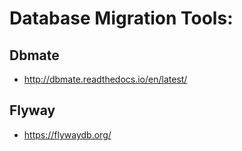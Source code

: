 # Database Migration Tools:
## Dbmate
- http://dbmate.readthedocs.io/en/latest/

## Flyway
- https://flywaydb.org/